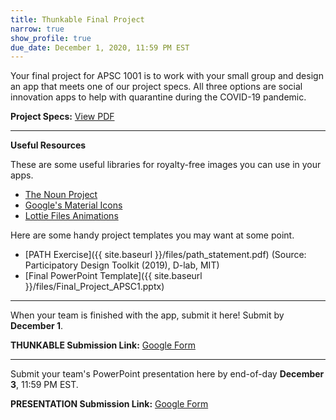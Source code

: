 ```yaml
---
title: Thunkable Final Project
narrow: true
show_profile: true
due_date: December 1, 2020, 11:59 PM EST
---
```


Your final project for APSC 1001 is to work with your small group and design an app that meets one of our project specs. All three options are social innovation apps to help with quarantine during the COVID-19 pandemic.

**Project Specs:** <a href="{{ site.baseurl }}/files/thunkable_final.pdf" target="_blank">View PDF</a>

<hr>

**Useful Resources**

These are some useful libraries for royalty-free images you can use in your apps.
- [The Noun Project](https://thenounproject.com/)
- [Google's Material Icons](https://material.io/resources/icons)
- [Lottie Files Animations](https://lottiefiles.com/)

Here are some handy project templates you may want at some point.
- [PATH Exercise]({{ site.baseurl }}/files/path_statement.pdf) (Source: Participatory Design Toolkit (2019), D-lab, MIT)
- [Final PowerPoint Template]({{ site.baseurl }}/files/Final_Project_APSC1.pptx)

<hr>

When your team is finished with the app, submit it here! Submit by **December 1**.

**THUNKABLE Submission Link:** <a href="https://docs.google.com/forms/d/e/1FAIpQLScMjcqVQXFbOfEdqt_K0htHgK9eG3nUSzmpYKApSuRdI66Ydw/viewform?usp=sf_link" target="_blank">Google Form</a>

<hr>

Submit your team's PowerPoint presentation here by end-of-day **December 3**, 11:59 PM EST.

**PRESENTATION Submission Link:** <a href="https://docs.google.com/forms/d/e/1FAIpQLScvtfKuD1_3GUx0cDizCMcAt_7buuAN9gppHyU0CMY3DPTDOg/viewform" target="_blank">Google Form</a>

